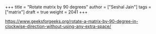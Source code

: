+++
title = "Rotate matrix by 90 degrees"
author = ["Seshal Jain"]
tags = ["matrix"]
draft = true
weight = 2041
+++

<https://www.geeksforgeeks.org/rotate-a-matrix-by-90-degree-in-clockwise-direction-without-using-any-extra-space/>
